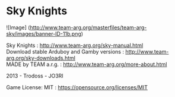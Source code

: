 # Sky Knights
![Image]
(http://www.team-arg.org/masterfiles/team-arg-sky/images/banner-ID-11b.png)

Sky Knights : http://www.team-arg.org/sky-manual.html  
Download stable Arduboy and Gamby versions :  http://www.team-arg.org/sky-downloads.html  
MADE by TEAM a.r.g. : http://www.team-arg.org/more-about.html
 
2013 - Trodoss - JO3RI

Game License: MIT : https://opensource.org/licenses/MIT

